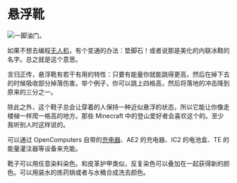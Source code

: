 # 悬浮靴

![一脚油门。](oredict:opencomputers:hoverBoots)

如果不想去编程[无人机](drone.md)，有个变通的办法：垫脚石！或者说那是美化的内联冰鞋的名字。总之就是这个意思。

言归正传，悬浮靴有若干有用的特性：只要有能量你就能跳得更高，然后在掉下去的时候吸收部分掉落伤害。举个例子，你可以跳上四格高，然后将落地的冲击降到原来的三分之一。

除此之外，这个鞋子总会让穿着的人保持一种近似悬浮的状态，所以它能让你像走楼梯一样爬一格高的地方。那些 Minecraft 中的登山爱好者会喜欢这个的。至少我听别人时这样说的。

可以通过 OpenComputers 自带的[充电器](../block/charger.md)、AE2 的充电器、IC2 的电池盒、TE 的能量灌注器等设备来充能。

靴子可以用任意染料染色。和皮革护甲类似，反复染色可以叠加在一起获得新的颜色。可以用装水的炼药锅或者与水桶合成洗去颜色。
